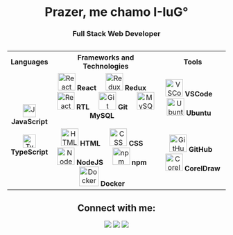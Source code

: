<h1 align="center">Prazer, me chamo I-IuG°</h1>

<h3 align="center">Full Stack Web Developer</h3>

<div id='lojc' align="center">

##

<table>
  <tr>
    <th>Languages</th>
    <th>Frameworks and Technologies</th>
    <th>Tools</th>
  </tr>
  <tr>
    <td>
      <div align="center">
        <img src="https://cdn.jsdelivr.net/gh/devicons/devicon/icons/javascript/javascript-original.svg" width="30" height="30" title="JavaScript"/>
      </div>
      <div align="center">
        <b><spam>JavaScript</spam></b>
      </div>
      <br>
      <div align="center">
        <img title="Typescript" src="https://cdn.jsdelivr.net/gh/devicons/devicon/icons/typescript/typescript-original.svg" width="30" height="30"/>
      </div>
      <div align="center">
        <b><spam>TypeScript</spam></b>
      </div>
    </td>
    <td>
      <div align="center">
        <img src="https://cdn.jsdelivr.net/gh/devicons/devicon/icons/react/react-original.svg" width="40" title="React"/>
        <b><spam>React</spam></b>
          &nbsp;&nbsp;&nbsp;
        <img src="https://cdn.jsdelivr.net/gh/devicons/devicon/icons/redux/redux-original.svg" width="40" title="Redux"/>
        <b><spam>Redux</spam></b>
          &nbsp;&nbsp;&nbsp;
        <img src="https://testing-library.com/img/octopus-128x128.png" width="40" title="React Testing Library"/>
        <b><spam>RTL</spam></b>
          &nbsp;&nbsp;&nbsp;
        <img src="https://cdn.jsdelivr.net/gh/devicons/devicon/icons/git/git-original.svg" width="40" title="Git"/>
        <b><spam>Git</spam></b>
          &nbsp;&nbsp;&nbsp;
        <img src="https://cdn.jsdelivr.net/gh/devicons/devicon/icons/mysql/mysql-original.svg" width="40" title="MySQL"/>
        <b><spam>MySQL</spam></b>
          &nbsp;&nbsp;&nbsp;
        <br><br>
        <img src="https://cdn.jsdelivr.net/gh/devicons/devicon/icons/html5/html5-original.svg" width="40" title="HTML"/>
        <b><spam>HTML</spam></b>
          &nbsp;&nbsp;&nbsp;
        <img src="https://cdn.jsdelivr.net/gh/devicons/devicon/icons/css3/css3-original.svg" width="40" title="CSS"/>
        <b><spam>CSS</spam></b>
          &nbsp;&nbsp;&nbsp;
        <img src="https://cdn.jsdelivr.net/gh/devicons/devicon/icons/nodejs/nodejs-original.svg" width="40" title="NodeJS"/>
        <b><spam>NodeJS</spam></b>
          &nbsp;&nbsp;&nbsp;
        <img src="https://cdn.jsdelivr.net/gh/devicons/devicon/icons/npm/npm-original-wordmark.svg" width="40" title="npm"/>
        <b><spam>npm</spam></b>
          &nbsp;&nbsp;&nbsp;
        <img src="https://cdn.jsdelivr.net/gh/devicons/devicon/icons/docker/docker-plain.svg" width="45" title="Docker"/>
        <b><spam>Docker</spam></b>
          &nbsp;&nbsp;&nbsp;
      </div>
    </td>
    <td>
      <div align="center">
        <div>
          <img src="https://cdn.jsdelivr.net/gh/devicons/devicon/icons/vscode/vscode-original.svg" width="40" title="VSCode"/>
          <b><spam>VSCode</spam></b>
            &nbsp;&nbsp;&nbsp;
          <img src="https://cdn.jsdelivr.net/gh/devicons/devicon/icons/ubuntu/ubuntu-plain.svg" width="40" title="Ubuntu"/>
          <b><spam>Ubuntu</spam></b>
            &nbsp;&nbsp;&nbsp;
        </div>
        <br><br>
        <div align="center">
            &nbsp;
          <img src="https://cdn-icons-png.flaticon.com/512/919/919847.png?w=1060&t=st=1669128583~exp=1669129183~hmac=0d99fa349aa70407a81424140126b82e8adfb7a250e814fcef300728c97ac4e1" width="40" title="GitHub"/>
          <b><spam>GitHub</spam></b>
            &nbsp;&nbsp;&nbsp;
          <img src="https://www.coreldraw.com/static/cdgs/product_content/cdgs/2022/icon-coreldraw.png" width="40" title="CorelDraw"/>
          <b><spam>CorelDraw</spam></b>
            &nbsp;&nbsp;&nbsp;
        </div>
      </div>
    </td>
  </tr>
</table>

## Connect with me:
  <div align="center">
    <a href="https://instagram.com/maahoffman" target="_blank"><img src="https://img.shields.io/badge/Microsoft_Outlook-0078D4?style=for-the-badge&logo=microsoft-outlook&logoColor=white" target="_blank"></a>
  <a href = "mailto:hugoflavio@live.com"><img src="https://img.shields.io/badge/-Gmail-%23333?style=for-the-badge&logo=gmail&logoColor=white" target="_blank"></a>
  <a href="https://www.linkedin.com/in/hugoflavio/" target="_blank"><img src="https://img.shields.io/badge/-LinkedIn-%230077B5?style=for-the-badge&logo=linkedin&logoColor=white" target="_blank"></a> 
</div>
